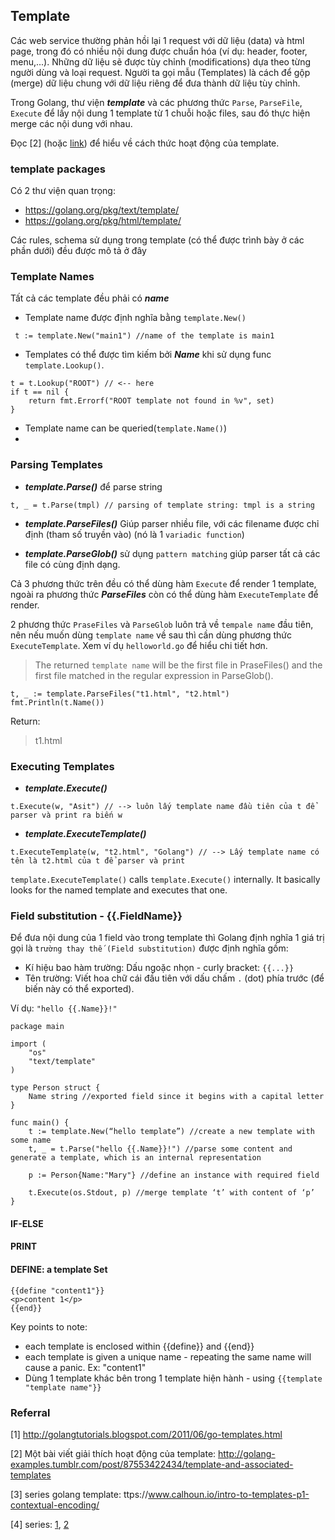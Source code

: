 
## Template

Các web service thường phản hồi lại 1 request với dữ liệu (data) và html page, trong đó có nhiều nội dung được chuẩn hóa (ví dụ: header, footer, menu,...). Những dữ liệu sẽ được tùy chỉnh (modifications) dựa theo từng người dùng và loại request. Người ta gọi mẫu (Templates) là cách để gộp (merge) dữ liệu chung với dữ liệu riêng để đưa thành dữ liệu tùy chỉnh.

Trong Golang, thư viện ***template*** và các phương thức `Parse`, `ParseFile`, `Execute` để  lấy nội dung 1 template từ 1 chuỗi hoặc files, sau đó thực hiện merge các nội dung với nhau.

Đọc [2] (hoặc [link](http://golang-examples.tumblr.com/post/87553422434/template-and-associated-templates)) để hiểu về cách thức hoạt động của template.

### template packages

Có 2 thư viện quan trọng:
- https://golang.org/pkg/text/template/
- https://golang.org/pkg/html/template/

Các rules, schema sử dụng trong template (có thể được trình bày ở các phần dưới) đều được mô tả ở đây

### Template Names

Tất cả các template đều phải có ***name***

- Template name được định nghĩa bằng `template.New()`
```
 t := template.New("main1") //name of the template is main1
```
- Templates có thể được tìm kiếm bởi ***Name*** khi sử dụng func `template.Lookup()`.
```
t = t.Lookup("ROOT") // <-- here
if t == nil {
    return fmt.Errorf("ROOT template not found in %v", set)
}
```
- Template name can be queried(`template.Name()`)
- 

### Parsing Templates

- ***template.Parse()***  để parse string
```
t, _ = t.Parse(tmpl) // parsing of template string: tmpl is a string
```

- ***template.ParseFiles()***  Giúp parser nhiều file, với các filename được chỉ định (tham số truyền vào) (nó là 1 `variadic function`)

- ***template.ParseGlob()***   sử dụng `pattern matching` giúp parser tất cả các file có cùng định dạng.

Cả 3 phương thức trên đều có thể dùng hàm `Execute` để render 1 template, ngoài ra phương thức ***ParseFiles*** còn có thể dùng hàm `ExecuteTemplate` để render.

2 phương thức `PraseFiles` và `ParseGlob` luôn trả về `tempale name` đầu tiên, nên nếu muốn dùng `template name` về sau thì cần dùng phương thức `ExecuteTemplate`. Xem ví dụ `helloworld.go` để hiểu chi tiết hơn.

> The returned `template name` will be the first file in PraseFiles() and the first file matched in the regular expression in ParseGlob().

```
t, _ := template.ParseFiles("t1.html", "t2.html")
fmt.Println(t.Name())
```

Return:

> t1.html


### Executing Templates

- ***template.Execute()***

```
t.Execute(w, "Asit") // --> luôn lấy template name đầu tiên của t để parser và print ra biến w
```

- ***template.ExecuteTemplate()***

```
t.ExecuteTemplate(w, "t2.html", "Golang") // --> Lấy template name có tên là t2.html của t để parser và print
```

`template.ExecuteTemplate()` calls `template.Execute()` internally. It basically looks for the named template and executes that one.

### Field substitution - {{.FieldName}}
Để đưa nội dung của 1 field vào trong template thì Golang định nghĩa 1 giá trị gọi là `trường thay thế (Field substitution)` được định nghĩa gồm:
- Kí hiệu bao hàm trường: Dấu ngoặc nhọn - curly bracket: `{{...}}`
- Tên trường: Viết hoa chữ cái đầu tiên với dấu chấm `.` (dot) phía trước (để biến này có thể exported).

Ví dụ: `"hello {{.Name}}!"`

```
package main

import (
    "os"
    "text/template"
)

type Person struct {
    Name string //exported field since it begins with a capital letter
}

func main() {
    t := template.New(“hello template”) //create a new template with some name
    t, _ = t.Parse("hello {{.Name}}!") //parse some content and generate a template, which is an internal representation

    p := Person{Name:"Mary"} //define an instance with required field
 
    t.Execute(os.Stdout, p) //merge template ‘t’ with content of ‘p’
}
```
#### IF-ELSE
#### PRINT
#### DEFINE: a template Set
```
{{define "content1"}}
<p>content 1</p>
{{end}}
```
Key points to note:
* each template is enclosed within {{define}} and {{end}}
* each template is given a unique name - repeating the same name will cause a panic. Ex: "content1"
* Dùng 1 template khác bên trong 1 template hiện hành - using `{{template "template name"}}`

### Referral

[1] http://golangtutorials.blogspot.com/2011/06/go-templates.html

[2] Một bài viết giải thích hoạt động của template: http://golang-examples.tumblr.com/post/87553422434/template-and-associated-templates

[3] series golang template: ttps://www.calhoun.io/intro-to-templates-p1-contextual-encoding/

[4] series: [1](https://hackernoon.com/golang-template-1-bcb690165663), [2](https://hackernoon.com/golang-template-2-template-composition-and-how-to-organize-template-files-4cb40bcdf8f6)


